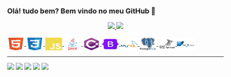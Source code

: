 ### Olá! tudo bem? Bem vindo no meu GitHub 👋

<div align="center">
  <a href="https://github.com/Marcy87">
  <img height="150em" src="https://github-readme-stats.vercel.app/api?username=Marcy87&show_icons=true&theme=dark&include_all_commits=true&count_private=true"/>
  <img height="150em" src="https://github-readme-stats.vercel.app/api/top-langs/?username=Marcy87&layout=compact&langs_count=7&theme=dark"/>
</div>

<div style="display: inline_block"><br>
  <img align="center" alt="Marcy-HTML" height="30" width="40" src="https://raw.githubusercontent.com/devicons/devicon/master/icons/html5/html5-original.svg">
  <img align="center" alt="Marcy-CSS" height="30" width="40" src="https://raw.githubusercontent.com/devicons/devicon/master/icons/css3/css3-original.svg">
  <img align="center" alt="Marcy-Js" height="30" width="40" src="https://raw.githubusercontent.com/devicons/devicon/master/icons/javascript/javascript-plain.svg">
  <img align="center" alt="Marcy-Java-SE" height="30" width="40" src="https://raw.githubusercontent.com/devicons/devicon/master/icons/java/java-original-wordmark.svg">
  <img align="center" alt="Marcy-C#" height="30" width="40" src="https://raw.githubusercontent.com/devicons/devicon/master/icons/csharp/csharp-original.svg">
  <img align="center" alt="Marcy-bootstrap" height="30" width="40" src="https://raw.githubusercontent.com/devicons/devicon/master/icons/bootstrap/bootstrap-original.svg">
  <img align="center" alt="Marcy-mySQL" height="30" width="40" src="https://raw.githubusercontent.com/devicons/devicon/master/icons/mysql/mysql-original-wordmark.svg">
  <img align="center" alt="Marcy-postgresql" height="30" width="40" src="https://raw.githubusercontent.com/devicons/devicon/master/icons/postgresql/postgresql-original-wordmark.svg">
  <img align="center" alt="Marcy-MicrosoftSQLServer" height="30" width="40" src="https://raw.githubusercontent.com/devicons/devicon/master/icons/microsoftsqlserver/microsoftsqlserver-plain-wordmark.svg">
  <img align="center" alt="Marcy-SQLite" height="30" width="40" src="https://raw.githubusercontent.com/devicons/devicon/master/icons/sqlite/sqlite-original-wordmark.svg">
</div>
  
  <hr>
 
<div> 
  <a href="https://api.whatsapp.com/send?phone=5521988298411" target="_blanck"><img src="https://img.shields.io/badge/WhatsApp-25D366?style=for-the-badge&logo=whatsapp&logoColor=white"></a>
  <a href="https://www.linkedin.com/in/marcello-di-silvestro-264555155/" target="_blank"><img src="https://img.shields.io/badge/-LinkedIn-%230077B5?style=for-the-badge&logo=linkedin&logoColor=white"></a> 
   <a href="https://www.facebook.com/profile.php?id=100070962662896" target="_blank"><img src="https://img.shields.io/badge/Facebook-1877F2?style=for-the-badge&logo=facebook&logoColor=white"></a>
   <a href="https://www.instagram.com/marc.disl/" target="_blank"><img src="https://img.shields.io/badge/-Instagram-%23E4405F?style=for-the-badge&logo=instagram&logoColor=white"></a>
  <a href = "mailto:marcellodisilvestro@outlook.com"><img src="https://img.shields.io/badge/Microsoft_Outlook-0078D4?style=for-the-badge&logo=microsoft-outlook&logoColor=white"></a> 
 
</div>
